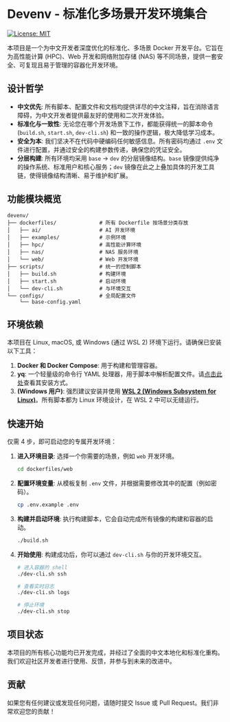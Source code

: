 # Devenv - 标准化多场景开发环境集合

[![License: MIT](https://img.shields.io/badge/License-MIT-yellow.svg)](https://opensource.org/licenses/MIT)

本项目是一个为中文开发者深度优化的标准化、多场景 Docker 开发平台。它旨在为高性能计算 (HPC)、Web 开发和网络附加存储 (NAS) 等不同场景，提供一套安全、可复现且易于管理的容器化开发环境。

## 设计哲学

- **中文优先**: 所有脚本、配置文件和文档均提供详尽的中文注释，旨在消除语言障碍，为中文开发者提供最友好的使用和二次开发体验。
- **标准化与一致性**: 无论您在哪个开发场景下工作，都能获得统一的脚本命令 (`build.sh`, `start.sh`, `dev-cli.sh`) 和一致的操作逻辑，极大降低学习成本。
- **安全为本**: 我们坚决不在代码中硬编码任何敏感信息。所有密码均通过 `.env` 文件进行配置，并通过安全的构建参数传递，确保您的凭证安全。
- **分层构建**: 所有环境均采用 `base` -> `dev` 的分层镜像结构。`base` 镜像提供纯净的操作系统、标准用户和核心服务；`dev` 镜像在此之上叠加具体的开发工具链，使得镜像结构清晰、易于维护和扩展。

## 功能模块概览

```
devenv/
├── dockerfiles/              # 所有 Dockerfile 按场景分类存放
│   ├── ai/                   # AI 开发环境
│   ├── examples/             # 示例环境
│   ├── hpc/                  # 高性能计算环境
│   ├── nas/                  # NAS 服务环境
│   └── web/                  # Web 开发环境
├── scripts/                  # 统一的控制脚本
│   ├── build.sh              # 构建环境
│   ├── start.sh              # 启动环境
│   └── dev-cli.sh            # 与环境交互
└── configs/                  # 全局配置文件
    └── base-config.yaml
```

## 环境依赖

本项目在 Linux, macOS, 或 Windows (通过 WSL 2) 环境下运行。请确保已安装以下工具：

1.  **Docker 和 Docker Compose**: 用于构建和管理容器。
2.  **yq**: 一个轻量级的命令行 YAML 处理器，用于脚本中解析配置文件。请[点击此处](https://github.com/mikefarah/yq/#install)查看其安装方式。
3.  **(Windows 用户)**: 强烈建议安装并使用 **[WSL 2 (Windows Subsystem for Linux)](https://learn.microsoft.com/zh-cn/windows/wsl/install)**。所有脚本都为 Linux 环境设计，在 WSL 2 中可以无缝运行。

## 快速开始

仅需 4 步，即可启动您的专属开发环境：

1.  **进入环境目录**: 
    选择一个你需要的场景，例如 `web` 开发环境。
    ```bash
    cd dockerfiles/web
    ```

2.  **配置环境变量**: 
    从模板复制 `.env` 文件，并根据需要修改其中的配置（例如密码）。
    ```bash
    cp .env.example .env
    ```

3.  **构建并启动环境**: 
    执行构建脚本，它会自动完成所有镜像的构建和容器的启动。
    ```bash
    ./build.sh
    ```

4.  **开始使用**: 
    构建成功后，你可以通过 `dev-cli.sh` 与你的开发环境交互。
    ```bash
    # 进入容器的 shell
    ./dev-cli.sh ssh

    # 查看实时日志
    ./dev-cli.sh logs

    # 停止环境
    ./dev-cli.sh stop
    ```

## 项目状态

本项目的所有核心功能均已开发完成，并经过了全面的中文本地化和标准化重构。我们欢迎社区开发者进行使用、反馈，并参与到未来的改进中。

## 贡献

如果您有任何建议或发现任何问题，请随时提交 Issue 或 Pull Request。我们非常欢迎您的贡献！
